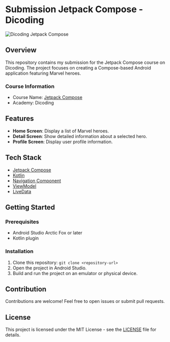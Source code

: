 # Submission Jetpack Compose - Dicoding

![Dicoding Jetpack Compose](<URL_IMAGE>)

## Overview

This repository contains my submission for the Jetpack Compose course on Dicoding. The project focuses on creating a Compose-based Android application featuring Marvel heroes.

### Course Information

- Course Name: [Jetpack Compose](https://www.dicoding.com/academies/445/corridor)
- Academy: Dicoding

## Features

- **Home Screen**: Display a list of Marvel heroes.
- **Detail Screen**: Show detailed information about a selected hero.
- **Profile Screen**: Display user profile information.

## Tech Stack

- [Jetpack Compose](https://developer.android.com/jetpack/compose)
- [Kotlin](https://kotlinlang.org/)
- [Navigation Component](https://developer.android.com/guide/navigation)
- [ViewModel](https://developer.android.com/topic/libraries/architecture/viewmodel)
- [LiveData](https://developer.android.com/topic/libraries/architecture/livedata)

## Getting Started

### Prerequisites

- Android Studio Arctic Fox or later
- Kotlin plugin

### Installation

1. Clone this repository: `git clone <repository-url>`
2. Open the project in Android Studio.
3. Build and run the project on an emulator or physical device.

## Contribution

Contributions are welcome! Feel free to open issues or submit pull requests.

## License

This project is licensed under the MIT License - see the [LICENSE](LICENSE) file for details.

